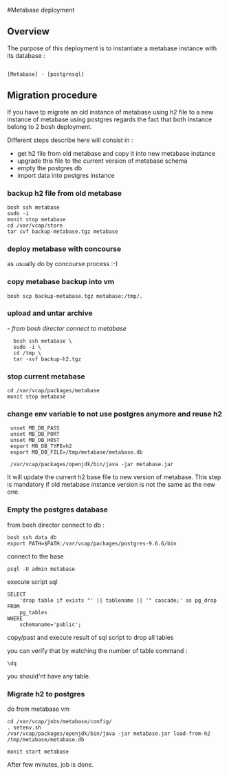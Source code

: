 #Metabase deployment
 

## Overview

The purpose of this deployment is to instantiate a metabase instance with its database : 

```plantuml

[Metabase] - [postgresql]

```
 
## Migration procedure
If you have tp migrate an old instance of metabase using h2 file to a new instance of metabase using postgres regards the fact that both instance belong to 2 bosh deployment.


Different steps describe here will consist in :
 - get h2 file from old metabase and copy it into new metabase instance
 - upgrade this file to the current version of metabase schema
 - empty the postgres db 
 - import data into postgres instance

### backup h2 file from old metabase 
```
bosh ssh metabase
sudo -i
monit stop metabase
cd /var/vcap/store
tar cvf backup-metabase.tgz metabase
```

### deploy metabase with concourse

as usually do by concourse process :-)


### copy metabase backup into vm

```
bosh scp backup-metabase.tgz metabase:/tmp/.
```

### upload and untar archive 
_- from bosh director connect to metabase_
```
  bosh ssh metabase \
  sudo -i \
  cd /tmp \
  tar -xvf backup-h2.tgz 
  ```


### stop current metabase

 ```
 cd /var/vcap/packages/metabase
 monit stop metabase
```
### change env variable to not use postgres anymore and reuse h2 

```
 unset MB_DB_PASS
 unset MB_DB_PORT
 unset MB_DB_HOST
 export MB_DB_TYPE=h2
 export MB_DB_FILE=/tmp/metabase/metabase.db

 /var/vcap/packages/openjdk/bin/java -jar metabase.jar 
```

It will update the current h2 base file to new version of metabase.
This step is mandatory if old metabase instance version is not the same as the new one.

### Empty the postgres database

from bosh director connect to db :
```
bosh ssh data_db
export PATH=$PATH:/var/vcap/packages/postgres-9.6.6/bin
```

connect to the base
```
psql -U admin metabase
```
execute script sql 

```
SELECT
    'drop table if exists "' || tablename || '" cascade;' as pg_drop
FROM
    pg_tables
WHERE
    schemaname='public';
``` 
copy/past and execute result of sql script to drop all tables

you can verify that by watching the number of table command :
```
\dq
```
you should'nt have any table.

### Migrate h2 to postgres
do from metabase vm 
```
cd /var/vcap/jobs/metabase/config/
. setenv.sh
/var/vcap/packages/openjdk/bin/java -jar metabase.jar load-from-h2 /tmp/metabase/metabase.db

monit start metabase
```
After few minutes, job is done.


